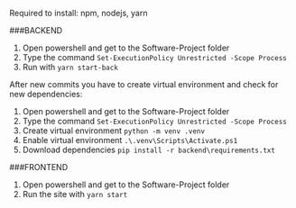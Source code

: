 Required to install: npm, nodejs, yarn

###BACKEND

1.    Open powershell and get to the Software-Project folder
2.    Type the command `Set-ExecutionPolicy Unrestricted -Scope Process`
3.    Run with `yarn start-back`

After new commits you have to create virtual environment and check for new dependencies:
1.    Open powershell and get to the Software-Project folder
2.    Type the command `Set-ExecutionPolicy Unrestricted -Scope Process`
3.    Create virtual environment `python -m venv .venv`
4.    Enable virtual environment `.\.venv\Scripts\Activate.ps1`
5.    Download dependencies `pip install -r backend\requirements.txt`


###FRONTEND
1.    Open powershell and get to the Software-Project folder
2.    Run the site with `yarn start`

